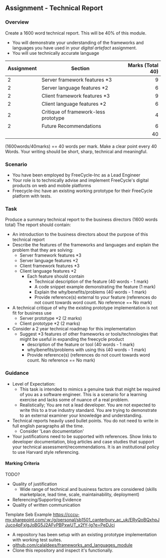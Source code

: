 Assignment - Technical Report
----------

### Overview
Create a 1600 word technical report. This will be 40% of this module.

* You will demonstrate your understanding of the frameworks and languages you have used in your _digital artefact_ assignment.
* You will use technically accurate language

| Assignment | Section | Marks (Total 40) |
|---|--------------------------------|---:|
| 2 | Server framework features *3   |  9 |
| 2 | Server language features *2    |  6 |
| 2 | Client framework features *3   |  9 |
| 2 | Client language features *2    |  6 |
| 2 | Critique of framework-less prototype |  4 |
| 2 | Future Recommendations         |  6 |
|   |                                | 40 |

(1600words/40marks) == 40 words per mark. Make a clear point every 40 Words.
Your writing should be short, sharp, technical and meaningful.

### Scenario
* You have been employed by FreeCycle-Inc as a Lead Engineer
* Your role is to technically advise and implement FreeCycle's digital products on web and mobile platforms
* Freecycle-Inc have an existing working prototype for their FreeCycle platform with tests.

### Task
Produce a summary technical report to the business directors (1600 words total)
The report should contain:
* An introduction to the business directors about the purpose of this technical report
* Describe the features of the frameworks and languages and explain the problem that they are solving:
  * Server framework features *3
  * Server language features *2
  * Client framework features *3
  * Client language features *2
    * Each feature should contain
      * Technical description of the feature (40 words - 1 mark)
      * A code snippet example demonstrating the feature (1 mark)
      * Explain the why/benefits/problems (40 words - 1 mark)
      * Provide reference(s) external to your feature (references do not count towards word count. No reference == No mark)
* A technical critique of why the existing prototype implementation is not fit for business use
  * Server prototype *2 (2 marks)
  * Client prototype *2 (2 marks)
* Consider a 2 year technical roadmap for this implementation
  * Suggest *3 features of other frameworks or tools/technologies that might be useful in expanding the freecycle product
    * description of the feature or tool (40 words - 1 mark)
    * why/benefits/problems with using this (40 words - 1 mark)
    * Provide reference(s) (references do not count towards word count. No reference == No mark)


### Guidance
* Level of Expectation:
  * This task is intended to mimics a genuine task that might be required of you as a software engineer. This is a scenario for a learning exercise and lacks some of nuance of a real problem.
  * Realistically; You are not a lead developer. You are not expected to write this to a true industry standard. You are trying to demonstrate to an external examiner your knowledge and understanding.
* Technical reports heavily used bullet points. You do not need to write in full english paragraphs all the time.
  * Consider 'Lean documentation'
* Your justifications need to be supported with references. Show links to developer documentation, blog articles and case studies that support your technical assessment/recommendations. It is an institutional policy to use Harvard style referencing.


#### Marking Criteria
TODO?
* Quality of justification
  * Wide range of technical and business factors are considered (skills marketplace, lead time, scale, maintainability, deployment)
* Referencing/Supporting Evidence
* Quality of written communication

Template
Seb Example
https://cccu-my.sharepoint.com/:w:/g/personal/sb1501_canterbury_ac_uk/ERyQoBQxhpJJuco4pFxlgJoBG5J2AFvPBPxwUT_x2fY-lg?e=PeDJci


* A repository has been setup with an existing prototype implementation with working test suites.
* [github.com/calaldees/frameworks_and_languages_module](https://github.com/calaldees/frameworks_and_languages_module)
* Clone this repository and inspect it's functionally.

